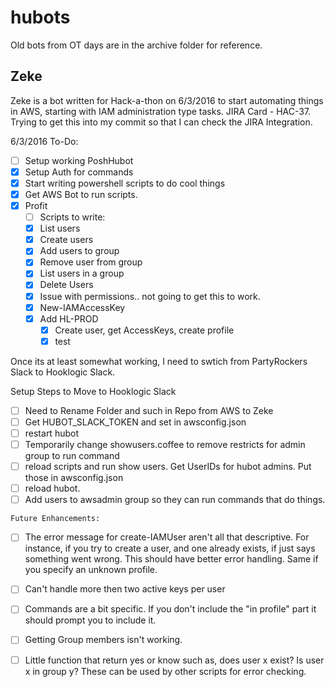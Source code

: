 # hubots

Old bots from OT days are in the archive folder for reference.

## Zeke
Zeke is a bot written for Hack-a-thon on 6/3/2016 to start automating things in AWS, starting with IAM administration type tasks.
JIRA Card - HAC-37.  Trying to get this into my commit so that I can check the JIRA Integration.


6/3/2016 To-Do:

- [ ] Setup working PoshHubot
- [x] Setup Auth for commands
- [x] Start writing powershell scripts to do cool things
- [x] Get AWS Bot to run scripts.
- [x] Profit
   - [ ] Scripts to write:
   - [x] List users 
   - [x] Create users
   - [x] Add users to group
   - [x] Remove user from group
   - [x] List users in a group
   - [x] Delete Users
   - [x] Issue with permissions.. not going to get this to work.
   - [x] New-IAMAccessKey
   - [x] Add HL-PROD
      - [x] Create user, get AccessKeys, create profile
      - [x] test
    
Once its at least somewhat working, I need to swtich from PartyRockers Slack to Hooklogic Slack.

Setup Steps to Move to Hooklogic Slack
   - [ ] Need to Rename Folder and such in Repo from AWS to Zeke
   - [ ] Get  HUBOT_SLACK_TOKEN and set in awsconfig.json
   - [ ] restart hubot
   - [ ] Temporarily change showusers.coffee to remove restricts for admin group to run command
   - [ ] reload scripts and run show users.  Get UserIDs for hubot admins.  Put those in awsconfig.json
   - [ ] reload hubot.
   - [ ] Add users to awsadmin group so they can run commands that do things.
    
    Future Enhancements:
   - [ ] The error message for create-IAMUser aren't all that descriptive.  For instance, if you try to create a user, and one already exists, if just says something went wrong.  This should have better error handling.  Same if you specify an unknown profile.
   - [ ] Can't handle more then two active keys per user
   - [ ] Commands are a bit specific.  If you don't include the "in profile" part it should prompt you to include it.
   - [ ] Getting Group members isn't working.
   - [ ] Little function that return yes or know such as, does user x exist?  Is user x in group y?  These can be used by other scripts for error checking.
    
    
    
    
    
